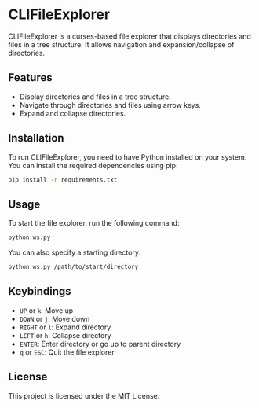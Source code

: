 # CLIFileExplorer

CLIFileExplorer is a curses-based file explorer that displays directories and files in a tree structure. It allows navigation and expansion/collapse of directories.

## Features

- Display directories and files in a tree structure.
- Navigate through directories and files using arrow keys.
- Expand and collapse directories.

## Installation

To run CLIFileExplorer, you need to have Python installed on your system. You can install the required dependencies using pip:

```sh
pip install -r requirements.txt
```

## Usage

To start the file explorer, run the following command:

```sh
python ws.py
```

You can also specify a starting directory:

```sh
python ws.py /path/to/start/directory
```

## Keybindings

- `UP` or `k`: Move up
- `DOWN` or `j`: Move down
- `RIGHT` or `l`: Expand directory
- `LEFT` or `h`: Collapse directory
- `ENTER`: Enter directory or go up to parent directory
- `q` or `ESC`: Quit the file explorer

## License

This project is licensed under the MIT License.